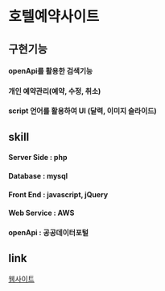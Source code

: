 호텔예약사이트
=============


구현기능
-------------
#### openApi를 활용한 검색기능
#### 개인 예약관리(예약, 수정, 취소)
#### script 언어를 활용하여 UI (달력, 이미지 슬라이드) 

skill
-------------
#### Server Side : php
#### Database : mysql
#### Front End : javascript, jQuery
#### Web Service : AWS
#### openApi : 공공데이터포털

link
-------------
<a href="http://13.209.67.26/" target="_blank">웹사이트</a>
